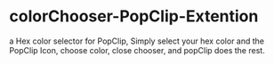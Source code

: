 colorChooser-PopClip-Extention
==============================

a Hex color selector for PopClip, Simply select your hex color and the PopClip Icon, choose color, close chooser, and popClip does the rest.

